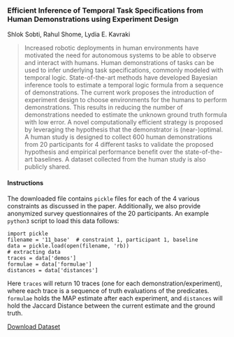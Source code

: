 ### Efficient Inference of Temporal Task Specifications from Human Demonstrations using Experiment Design
Shlok Sobti, Rahul Shome, Lydia E. Kavraki

> Increased robotic deployments in human environments have motivated the need for autonomous systems to be able to observe and interact with humans. Human demonstrations of tasks can be used to infer underlying task specifications, commonly modeled with temporal logic. State-of-the-art methods have developed Bayesian inference tools to estimate a temporal logic formula from a sequence of demonstrations. The current work proposes the introduction of experiment design to choose environments for the humans to perform demonstrations. This results in reducing the number of demonstrations needed to estimate the unknown ground truth formula with low error. A novel computationally efficient strategy is proposed by leveraging the hypothesis that the demonstrator is (near-)optimal. A human study is designed to collect 600 human demonstrations from 20 participants for 4 different tasks to validate the proposed hypothesis and empirical performance benefit over the state-of-the-art baselines. A dataset collected from the human study is also publicly shared.  

#### Instructions
The downloaded file contains `pickle` files for each of the 4 various constraints as discussed in the paper. Additionally, we also provide anonymized survey questionnaires of the 20 participants. An example `python3` script to load this data follows:
```
import pickle
filename = '11_base'  # constraint 1, participant 1, baseline
data = pickle.load(open(filename, 'rb))
# extracting data
traces = data['demos']
formulae = data['formulae']
distances = data['distances']
```
Here `traces` will return 10 traces (one for each demonstration/experiment), where each trace is a sequence of truth evaluations of the predicates.
`formulae` holds the MAP estimate after each experiment, and `distances` will hold the Jaccard Distance between the current estimate and the ground truth.

[Download Dataset](https://www.shlok.ai/iros2022.html)
